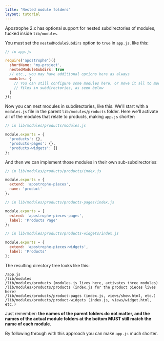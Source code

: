 ```yaml
---
title: "Nested module folders"
layout: tutorial
---
```


Apostrophe 2.x has optional support for nested subdirectories of modules, tucked
inside `lib/modules`.

You must set the `nestedModuleSubdirs` option to `true` in `app.js`, like this:

```javascript
// in app.js

require('apostrophe')({
  shortName: 'my-project',
  nestedModuleSubdirs: true
  // etc., you may have additional options here as always
  modules: {
    // You can still configure some modules here, or move it all to modules.js
    // files in subdirectories, as seen below
  }
});
```

Now you can nest modules in subdirectories, like this. We'll start with a `modules.js`
file in the parent `lib/modules/products` folder. Here we'll activate all of the
modules that relate to products, making `app.js` shorter:

```javascript
// in lib/modules/products/modules.js

module.exports = {
  'products': {},
  'products-pages': {},
  'products-widgets': {}
};
```

And then we can implement those modules in their own sub-subdirectories:

```javascript
// in lib/modules/products/products/index.js

module.exports = {
  extend: 'apostrophe-pieces',
  name: 'product'
};
```

```javascript
// in lib/modules/products/products-pages/index.js

module.exports = {
  extend: 'apostrophe-pieces-pages',
  label: 'Products Page'
};
```

```javascript
// in lib/modules/products/products-widgets/index.js

module.exports = {
  extend: 'apostrophe-pieces-widgets',
  label: 'Products'
};
```

The resulting directory tree looks like this:

```
/app.js
/lib/modules
/lib/modules/products (modules.js lives here, activates three modules)
/lib/modules/products/products (index.js for the product pieces lives here)
/lib/modules/products/product-pages (index.js, views/show.html, etc.)
/lib/modules/products/product-widgets (index.js, views/widget.html, etc.)
```

Just remember: **the names of the parent folders do not matter, and the names of the actual
module folders at the bottom MUST still match the name of each module.**

By following through with this approach you can make `app.js` much shorter.

